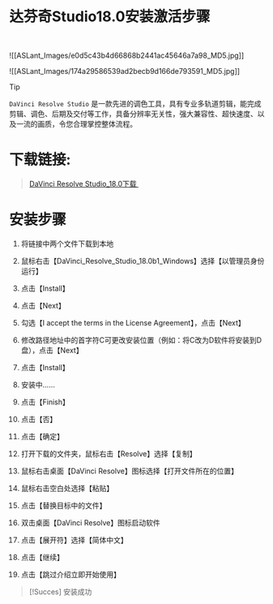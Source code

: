 # 达芬奇Studio18.0安装激活步骤

<meta name="referrer" content="no-referrer" />    

![[ASLant_Images/e0d5c43b4d66868b2441ac45646a7a98_MD5.jpg]]

![[ASLant_Images/174a29586539ad2becb9d166de793591_MD5.jpg]]
> [!tip]
> `DaVinci Resolve Studio` 是一款先进的调色工具，具有专业多轨道剪辑，能完成剪辑、调色、后期及交付等工作，具备分辨率无关性，强大兼容性、超快速度、以及一流的画质，令您合理掌控整体流程。
# 下载链接:    

> [DaVinci Resolve Studio_18.0下载 ](https://www.aliyundrive.com/s/MNRwo2QCnkv)    

# 安装步骤

1. 将链接中两个文件下载到本地    

2. 鼠标右击【DaVinci_Resolve_Studio_18.0b1_Windows】选择【以管理员身份运行】    

3. 点击【Install】    

4. 点击【Next】    

5. 勾选【I accept the terms in the License Agreement】，点击【Next】    

6. 修改路径地址中的首字符C可更改安装位置（例如：将C改为D软件将安装到D盘），点击【Next】    

7. 点击【Install】    

8. 安装中……    

9. 点击【Finish】

10. 点击【否】    

11. 点击【确定】    

12. 打开下载的文件夹，鼠标右击【Resolve】选择【复制】    

13. 鼠标右击桌面【DaVinci Resolve】图标选择【打开文件所在的位置】    

14. 鼠标右击空白处选择【粘贴】    

15. 点击【替换目标中的文件】    

16. 双击桌面【DaVinci Resolve】图标启动软件    

17. 点击【展开符】选择【简体中文】    

18. 点击【继续】

19. 点击【跳过介绍立即开始使用】    

> [!Succes]
> 安装成功